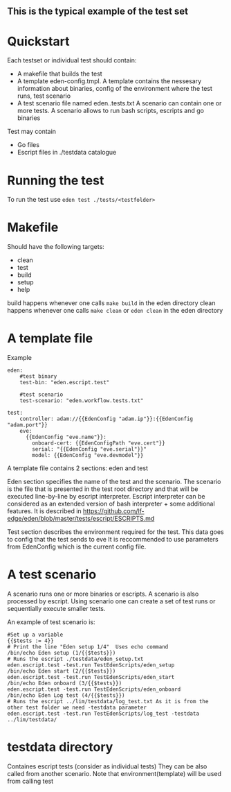 ## This is the typical example of the test set

# Quickstart 

Each testset or individual test should contain:
* A makefile that builds the test
* A template eden-config.tmpl. A template contains the nessesary information about binaries, config of the environment where the test runs, test scenario
* A test scenario file named eden.<testname>.tests.txt A scenario can contain one or more tests. A scenario allows to run bash scripts, escripts and go binaries

Test may contain
* Go files 
* Escript files in ./testdata catalogue  

# Running the test

To run the test use `eden test ./tests/<testfolder>`

# Makefile

Should have the following targets: 

* clean
* test
* build
* setup
* help

build happens whenever one calls `make build` in the eden directory
clean happens whenever one calls `make clean` or `eden clean` in the eden directory 

# A template file

Example

```
eden:
    #test binary
    test-bin: "eden.escript.test"

    #test scenario
    test-scenario: "eden.workflow.tests.txt"

test:
    controller: adam://{{EdenConfig "adam.ip"}}:{{EdenConfig "adam.port"}}
    eve:
      {{EdenConfig "eve.name"}}:
        onboard-cert: {{EdenConfigPath "eve.cert"}}
        serial: "{{EdenConfig "eve.serial"}}"
        model: {{EdenConfig "eve.devmodel"}}
```

A template file contains 2 sections: eden and test

Eden section specifies the name of the test and the scenario. The scenario is the file that is presented in the test root directory
 and that will be executed line-by-line by escript interpreter. Escript interpreter can be considered as an extended version
 of bash interpreter + some additional features. It is  described in  https://github.com/lf-edge/eden/blob/master/tests/escript/ESCRIPTS.md

Test section describes the environment required for the test. This data goes to config that the test sends to eve
It is reccommended to use parameters from EdenConfig which is the current config file. 

# A test scenario

A scenario runs one or more binaries or escripts. A scenario is also processed by escript. Using scenario one can create a set of test runs or sequentially execute smaller tests.

An example of test scenario is: 
```
#Set up a variable
{{$tests := 4}}
# Print the line "Eden setup 1/4"  Uses echo command
/bin/echo Eden setup (1/{{$tests}})
# Runs the escript ./testdata/eden_setup.txt 
eden.escript.test -test.run TestEdenScripts/eden_setup
/bin/echo Eden start (2/{{$tests}})
eden.escript.test -test.run TestEdenScripts/eden_start
/bin/echo Eden onboard (3/{{$tests}})
eden.escript.test -test.run TestEdenScripts/eden_onboard
/bin/echo Eden Log test (4/{{$tests}}) 
# Runs the escript ../lim/testdata/log_test.txt As it is from the other test folder we need -testdata parameter
eden.escript.test -test.run TestEdenScripts/log_test -testdata ../lim/testdata/
```
# testdata directory

Containes escript tests (consider as individual tests) They can be also called from another scenario. Note that environment(template) will be used from calling test 


